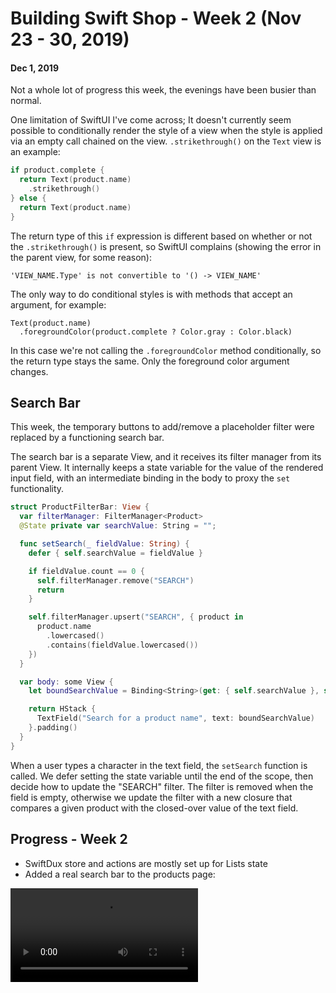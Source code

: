 # Building Swift Shop - Week 2 (Nov 23 - 30, 2019)

#### Dec 1, 2019

Not a whole lot of progress this week, the evenings have been busier than normal.

One limitation of SwiftUI I've come across; It doesn't currently seem possible to conditionally render the style of a view when the style is applied via an empty call chained on the view. `.strikethrough()` on the `Text` view is an example:

```swift
if product.complete {
  return Text(product.name)
    .strikethrough()
} else {
  return Text(product.name)
}
```

The return type of this `if` expression is different based on whether or not the `.strikethrough()` is present, so SwiftUI complains (showing the error in the parent view, for some reason):

```
'VIEW_NAME.Type' is not convertible to '() -> VIEW_NAME'
```

The only way to do conditional styles is with methods that accept an argument, for example:

    Text(product.name)
      .foregroundColor(product.complete ? Color.gray : Color.black)

In this case we're not calling the `.foregroundColor` method conditionally, so the return type stays the same. Only the foreground color argument changes.

## Search Bar

This week, the temporary buttons to add/remove a placeholder filter were replaced by a functioning search bar.

The search bar is a separate View, and it receives its filter manager from its parent View. It internally keeps a state variable for the value of the rendered input field, with an intermediate binding in the body to proxy the `set` functionality.

```swift
struct ProductFilterBar: View {
  var filterManager: FilterManager<Product>
  @State private var searchValue: String = "";

  func setSearch(_ fieldValue: String) {
    defer { self.searchValue = fieldValue }

    if fieldValue.count == 0 {
      self.filterManager.remove("SEARCH")
      return
    }

    self.filterManager.upsert("SEARCH", { product in
      product.name
        .lowercased()
        .contains(fieldValue.lowercased())
    })
  }

  var body: some View {
    let boundSearchValue = Binding<String>(get: { self.searchValue }, set: self.setSearch)

    return HStack {
      TextField("Search for a product name", text: boundSearchValue)
    }.padding()
  }
}
```

When a user types a character in the text field, the `setSearch` function is called. We defer setting the state variable until the end of the scope, then decide how to update the "SEARCH" filter. The filter is removed when the field is empty, otherwise we update the filter with a new closure that compares a given product with the closed-over value of the text field.

## Progress - Week 2

- SwiftDux store and actions are mostly set up for Lists state
- Added a real search bar to the products page:

<video controls alt="Week 2 Progress Video">
  <source src="https://giant.gfycat.com/ClassicSoupyBallpython.mp4" type="video/mp4" />
</video>
